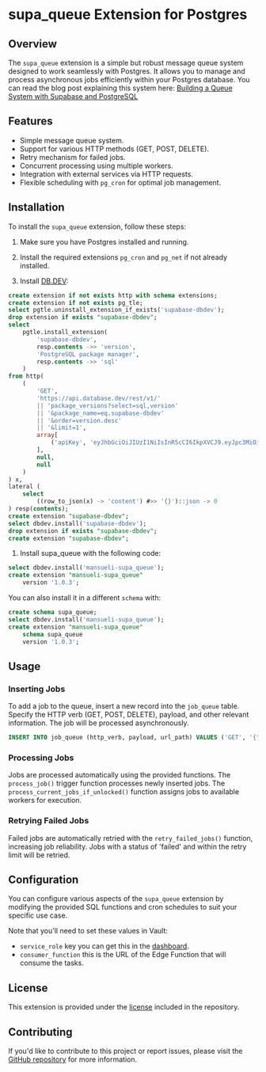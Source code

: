 # supa_queue Extension for Postgres

## Overview

The `supa_queue` extension is a simple but robust message queue system designed to work seamlessly with Postgres. It allows you to manage and process asynchronous jobs efficiently within your Postgres database.
You can read the blog post explaining this system here: [Building a Queue System with Supabase and PostgreSQL](https://blog.mansueli.com/building-a-queue-system-with-supabase-and-postgresql)

## Features

- Simple message queue system.
- Support for various HTTP methods (GET, POST, DELETE).
- Retry mechanism for failed jobs.
- Concurrent processing using multiple workers.
- Integration with external services via HTTP requests.
- Flexible scheduling with `pg_cron` for optimal job management.

## Installation

To install the `supa_queue` extension, follow these steps:

1. Make sure you have Postgres installed and running.

1. Install the required extensions `pg_cron` and `pg_net` if not already installed.

1. Install [DB.DEV](https://database.dev/installer):
```sql
create extension if not exists http with schema extensions;
create extension if not exists pg_tle;
select pgtle.uninstall_extension_if_exists('supabase-dbdev');
drop extension if exists "supabase-dbdev";
select
    pgtle.install_extension(
        'supabase-dbdev',
        resp.contents ->> 'version',
        'PostgreSQL package manager',
        resp.contents ->> 'sql'
    )
from http(
    (
        'GET',
        'https://api.database.dev/rest/v1/'
        || 'package_versions?select=sql,version'
        || '&package_name=eq.supabase-dbdev'
        || '&order=version.desc'
        || '&limit=1',
        array[
            ('apiKey', 'eyJhbGciOiJIUzI1NiIsInR5cCI6IkpXVCJ9.eyJpc3MiOiJzdXBhYmFzZSIsInJlZiI6InhtdXB0cHBsZnZpaWZyYndtbXR2Iiwicm9sZSI6ImFub24iLCJpYXQiOjE2ODAxMDczNzIsImV4cCI6MTk5NTY4MzM3Mn0.z2CN0mvO2No8wSi46Gw59DFGCTJrzM0AQKsu_5k134s')::http_header
        ],
        null,
        null
    )
) x,
lateral (
    select
        ((row_to_json(x) -> 'content') #>> '{}')::json -> 0
) resp(contents);
create extension "supabase-dbdev";
select dbdev.install('supabase-dbdev');
drop extension if exists "supabase-dbdev";
create extension "supabase-dbdev";
```

1. Install supa_queue with the following code:

```sql
select dbdev.install('mansueli-supa_queue');
create extension "mansueli-supa_queue"
    version '1.0.3';
```

You can also install it in a different `schema` with:

```sql
create schema supa_queue;
select dbdev.install('mansueli-supa_queue');
create extension "mansueli-supa_queue"
    schema supa_queue
    version '1.0.3';
```

## Usage

### Inserting Jobs

To add a job to the queue, insert a new record into the `job_queue` table. Specify the HTTP verb (GET, POST, DELETE), payload, and other relevant information. The job will be processed asynchronously.

```sql
INSERT INTO job_queue (http_verb, payload, url_path) VALUES ('GET', '{"key": "value"}', '/api/resource');
```

### Processing Jobs

Jobs are processed automatically using the provided functions. The `process_job()` trigger function processes newly inserted jobs. The `process_current_jobs_if_unlocked()` function assigns jobs to available workers for execution.

### Retrying Failed Jobs

Failed jobs are automatically retried with the `retry_failed_jobs()` function, increasing job reliability. Jobs with a status of 'failed' and within the retry limit will be retried.

## Configuration

You can configure various aspects of the `supa_queue` extension by modifying the provided SQL functions and cron schedules to suit your specific use case.

Note that you'll need to set these values in Vault:

 - `service_role` key you can get this in the [dashboard](https://supabase.com/dashboard/project/_/settings/api).
 - `consumer_function` this is the URL of the Edge Function that will consume the tasks.
## License

This extension is provided under the [license](https://github.com/mansueli/supa_queue/blob/master/LICENSE) included in the repository.

## Contributing

If you'd like to contribute to this project or report issues, please visit the [GitHub repository](https://github.com/mansueli/supa_queue) for more information.
